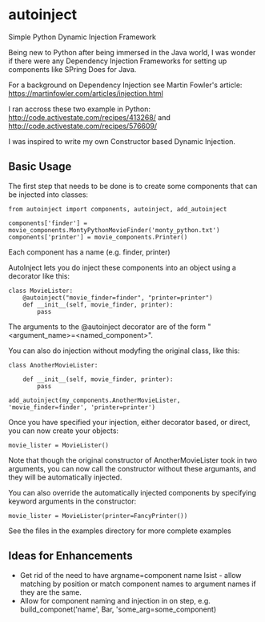 # autoinject

Simple Python Dynamic Injection Framework

Being new to Python after being immersed in the Java world, I was wonder if there were any Dependency Injection Frameworks for setting up components like SPring Does for Java.

For a background on Dependency Injection see Martin Fowler's article: https://martinfowler.com/articles/injection.html

I ran accross these two example in Python: http://code.activestate.com/recipes/413268/ and http://code.activestate.com/recipes/576609/

I was inspired to write my own Constructor based Dynamic Injection.

## Basic Usage

The first step that needs to be done is to create some components that can be injected into classes:

    from autoinject import components, autoinject, add_autoinject
        
    components['finder'] = movie_components.MontyPythonMovieFinder('monty_python.txt')
    components['printer'] = movie_components.Printer()

Each component has a name (e.g. finder, printer)

AutoInject lets you do inject these components into an object using a decorator like this:
      
    class MovieLister:
        @autoinject("movie_finder=finder", "printer=printer")
        def __init__(self, movie_finder, printer):
            pass
     

The arguments to the @autoinject decorator are of the form "<argument_name>=<named_component>".

You can also do injection without modyfing the original class, like this:

    class AnotherMovieLister:
        
        def __init__(self, movie_finder, printer):
            pass
     
    add_autoinject(my_components.AnotherMovieLister, 'movie_finder=finder', 'printer=printer')   

Once you have specified your injection, either decorator based, or direct, you can now create your objects:

    movie_lister = MovieLister()
    
Note that though the original constructor of AnotherMovieLister took in two arguments, you can now call the constructor without these argumants, and they will be automatically injected.

You can also override the automatically injected components by specifying keyword arguments in the constructor:

    movie_lister = MovieLister(printer=FancyPrinter())

See the files in the examples directory for more complete examples

## Ideas for Enhancements
- Get rid of the need to have argname=component name lsist - allow matching by position or match component names to argument names if they are the same.
- Allow for component naming and injection in on step, e.g. build_componet('name', Bar, 'some_arg=some_component) 
